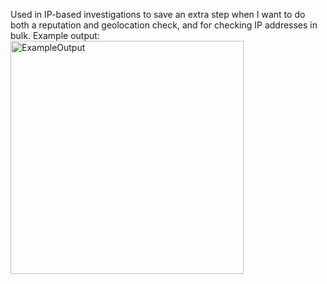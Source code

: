 Used in IP-based investigations to save an extra step when I want to do both a reputation and geolocation check, and for checking IP addresses in bulk. Example output:
<img width="373" alt="ExampleOutput" src="https://github.com/zeu00s/VirusTotalGeolocationScript/assets/41846018/0a55182d-eb7a-4ebe-b022-bd15d85d5c80">
